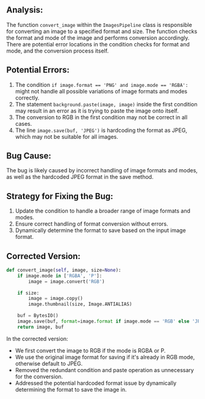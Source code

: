 ## Analysis:
The function `convert_image` within the `ImagesPipeline` class is responsible for converting an image to a specified format and size. The function checks the format and mode of the image and performs conversion accordingly. There are potential error locations in the condition checks for format and mode, and the conversion process itself.

## Potential Errors:
1. The condition `if image.format == 'PNG' and image.mode == 'RGBA':` might not handle all possible variations of image formats and modes correctly.
2. The statement `background.paste(image, image)` inside the first condition may result in an error as it is trying to paste the image onto itself.
3. The conversion to RGB in the first condition may not be correct in all cases.
4. The line `image.save(buf, 'JPEG')` is hardcoding the format as JPEG, which may not be suitable for all images.

## Bug Cause:
The bug is likely caused by incorrect handling of image formats and modes, as well as the hardcoded JPEG format in the save method.

## Strategy for Fixing the Bug:
1. Update the condition to handle a broader range of image formats and modes.
2. Ensure correct handling of format conversion without errors.
3. Dynamically determine the format to save based on the input image format.

## Corrected Version:
```python
def convert_image(self, image, size=None):
    if image.mode in ['RGBA', 'P']:
        image = image.convert('RGB')
    
    if size:
        image = image.copy()
        image.thumbnail(size, Image.ANTIALIAS)
    
    buf = BytesIO()
    image.save(buf, format=image.format if image.mode == 'RGB' else 'JPEG')
    return image, buf
``` 

In the corrected version:
- We first convert the image to RGB if the mode is RGBA or P.
- We use the original image format for saving if it's already in RGB mode, otherwise default to JPEG.
- Removed the redundant condition and paste operation as unnecessary for the conversion.
- Addressed the potential hardcoded format issue by dynamically determining the format to save the image in.